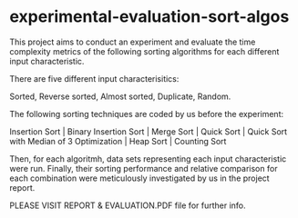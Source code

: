 # experimental-evaluation-sort-algos
This project aims to conduct an experiment and evaluate the time complexity metrics of the following sorting algorithms for each different input characteristic.

There are five different input characterisitics:

Sorted,
Reverse sorted,
Almost sorted,
Duplicate,
Random.

The following sorting techniques are coded by us before the experiment:

Insertion Sort | 
Binary Insertion Sort |
Merge Sort |
Quick Sort | 
Quick Sort with Median of 3 Optimization |
Heap Sort |
Counting Sort


Then, for each algoritmh, data sets representing each input characteristic were run. 
Finally, their sorting performance and relative comparison for each combination were meticulously investigated by us in the project report.

PLEASE VISIT REPORT & EVALUATION.PDF file for further info.
